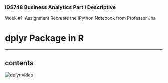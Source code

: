 ### IDS748 Business Analytics Part I Descriptive

Week #1: Assignment 
Recreate the iPython Notebook from Professor Jha


# dplyr Package in R
---
## contents
![dplyr video](https://youtu.be/jWjqLW-u3hc)
